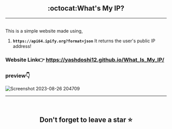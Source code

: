 ## <div align="center">:octocat:What's My IP?</div>
<hr />
<br />
This is a simple website made using,

1. <b>`https://api64.ipify.org?format=json`</b>  It returns the user's public IP address!

### Website Link👉 https://yashdoshi12.github.io/What_Is_My_IP/
### preview👇
![Screenshot 2023-08-26 204709](https://github.com/yashdoshi12/What_Is_My_IP/assets/39629707/27b201fb-dbc4-43a7-ab5f-08fec74314b2)

<hr />
<br />

## <div align="center">Don't forget to leave a star ⭐️</div>
